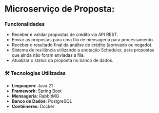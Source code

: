 
# Microserviço de Proposta:

### **Funcionalidades**

* Receber e validar propostas de crédito via API REST.
* Enviar as propostas para uma fila de mensageria para processamento.
* Receber o resultado final da análise de crédito (aprovado ou negado).
* Sistema de resiliência utilizando a anotação Scheduler, para propostas que ainda não foram enviadas a fila.
* Atualizar o status da proposta no banco de dados.

### **🛠️ Tecnologias Utilizadas**

* **Linguagem:** Java 21
* **Framework:** Spring Boot
* **Mensageria:** RabbitMQ
* **Banco de Dados:** PostgreSQL
* **Contêineres:** Docker
